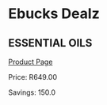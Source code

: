 
# Ebucks Dealz
## ESSENTIAL OILS
[Product Page](https://www.ebucks.com/web/shop/productSelected.do?prodId=357815662&catId=714962196)

Price: R649.00

Savings: 150.0


	